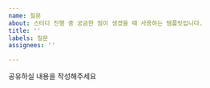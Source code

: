 ```yaml
---
name: 질문
about: 스터디 진행 중 궁금한 점이 생겼을 때 사용하는 템플릿입니다.
title: ''
labels: 질문
assignees: ''

---
```


공유하실 내용을 작성해주세요

